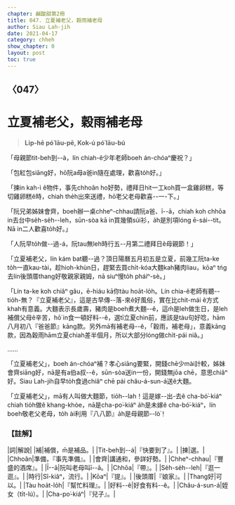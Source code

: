 ```yaml
---
chapter: 鹹酸甜第2冊
title: 047. 立夏補老父，穀雨補老母
author: Siau Lah-jih
date: 2021-04-17
category: chheh
show_chapter: 0
layout: post
toc: true
---
```


## 〈047〉
# 立夏補老父，穀雨補老母
> **Li̍p-hē pó͘ lāu-pē, Kok-ú pó͘ lāu-bú**

「母親節tit-beh到--à，lín chiah-ê少年老師boeh án-chóaⁿ慶祝？」

「包紅包siāng好，hō͘阮a母a爸in隨在處理，歡喜to̍h好。」

「揀in kah-ì ê物件，事先chhoân ho͘好勢，禮拜日hit一工koh買一盒雞卵糕，等切雞卵糕ê時，chiah the̍h出來送禮，hō͘老父老母歡喜--一-下。」

「阮兄弟姊妹會齊，boeh辦一桌chheⁿ-chhau請阮a爸、ī--ā，chiah koh chhōa in去台中se̍h-se̍h--leh，sūn-sòa kā in買幾領súi衫，a̍h是別項lóng ē-sái--tit。Nā in二人歡喜to̍h好。」

「人阮早to̍h做--過-á，阮tau無leh時行五--月第二禮拜日ê母親節！」

「立夏補老父，lín kám bat聽--過？頂日陽曆五月初五是立夏，前幾工阮ta-ke to̍h一直kau-tài，趁hioh-khùn日，趕緊去買chi̍t-kóa大麵kah豬肉liau，kōaⁿ tńg去lín後頭厝thang好敬親家親姆，nā siuⁿ慢to̍h pháiⁿ-sè。」

「Lín ta-ke koh chiâⁿ gâu，ē-hiáu kā你tàu hoa̍t-lo̍h。Lín chia-ê老師有聽--tio̍h-無？『立夏補老父』，這是古早傳--落-來ê好風俗，實在比chit-mái ê方式khah有意義。大麵表示長歲壽，豬肉是boeh煮大麵--ê，這m̄是leh做生日，是leh補償父母ê辛苦，hō͘ in食一頓好料--ê，選tī立夏chìn前，應該是tàu句好唸，hām八月初八『爸爸節』kāng款。另外mā有補老母--ê，「穀雨，補老母」，意義kāng款，因為穀雨hām立夏chiah差半個月，所以大部分lóng做chi̍t-pái niâ。」

……

「立夏補老父」，boeh án-chóaⁿ補？孝心siāng要緊，開錢chē少mài計較，姊妹會齊siāng好，nā是有a伯a叔--ê，sūn-sòa送in一份，開錢無jōa chē，意思chiâⁿ好。Siau Lah-jih自早to̍h食過chiâⁿ chē pái chău-á-sun-á送ê大麵。

「立夏補老父」，mā有人叫做大麵節，tio̍h--lah！這是嫁--出-去ê cha-bó͘-kiáⁿ chiah tio̍h做ê khang-khòe，nā是cha-po͘-kiáⁿ a̍h是未嫁ê cha-bó͘-kiáⁿ，lín boeh敬老父老母，to̍h ài利用『八八節』a̍h是母親節--lò͘！

### 【註解】

|詞|解說|
|補|補償，m̄是補品。|
|Tit-beh到--á|『快要到了』。|
|揀|選。|
|Chhoân|準備，『事先準備』。|
|會齊|講通和，參詳好勢。|
|Chheⁿ-chhau|『豐盛的酒席』。|
|Ī--ā|阮叫老母叫ī--ā。|
|Chhōa|『帶』。|
|Se̍h-se̍h--leh|『逛一逛』。|
|時行|Sî-kiâⁿ，流行。|
|Kōaⁿ|『提』。|
|後頭厝|『娘家』。|
|Thang好|可以。|
|Tàu hoa̍t-lo̍h|『幫忙料理』。|
|好料--ê|好食有料--ê。|
|Chău-á-sun-á|姪女（ti̍t-lú）。|
|Cha-po͘-kiáⁿ|『兒子』。|
